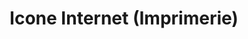---
title: "Icone Internet (Imprimerie)"
url: /saint-andiol/icone-internet-imprimerie/
shop: Kopieren
---